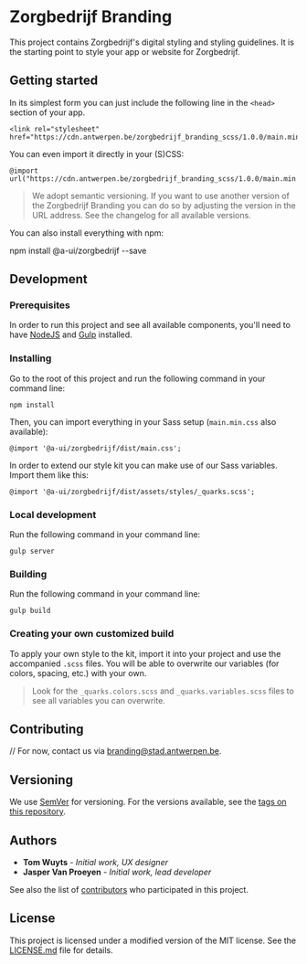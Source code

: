 # Zorgbedrijf Branding

This project contains Zorgbedrijf's digital styling and styling guidelines. It is the starting point to style your app or website for Zorgbedrijf.

## Getting started

In its simplest form you can just include the following line in the `<head>` section of your app.

```
<link rel="stylesheet" href="https://cdn.antwerpen.be/zorgbedrijf_branding_scss/1.0.0/main.min.css">
```

You can even import it directly in your (S)CSS:

```
@import url("https://cdn.antwerpen.be/zorgbedrijf_branding_scss/1.0.0/main.min.css");
```

> We adopt semantic versioning. If you want to use another version of the Zorgbedrijf Branding you can do so by adjusting the version in the URL address. See the changelog for all available versions.

You can also install everything with npm:

npm install @a-ui/zorgbedrijf --save

## Development

### Prerequisites

In order to run this project and see all available components, you'll need to have [NodeJS](https://nodejs.org) and [Gulp](http://gulpjs.com) installed.

### Installing

Go to the root of this project and run the following command in your command line:

```
npm install
```

Then, you can import everything in your Sass setup (`main.min.css` also available):

```
@import '@a-ui/zorgbedrijf/dist/main.css';
```

In order to extend our style kit you can make use of our Sass variables. Import them like this:

```
@import '@a-ui/zorgbedrijf/dist/assets/styles/_quarks.scss';
```

### Local development

Run the following command in your command line:

```
gulp server
```

### Building

Run the following command in your command line:

```
gulp build
```

### Creating your own customized build

To apply your own style to the kit, import it into your project and use the accompanied `.scss` files. You will be able to overwrite our variables (for colors, spacing, etc.) with your own.

> Look for the `_quarks.colors.scss` and `_quarks.variables.scss` files to see all variables you can overwrite.

## Contributing

// For now, contact us via [branding@stad.antwerpen.be](mailto:branding@stad.antwerpen.be).

## Versioning

We use [SemVer](http://semver.org/) for versioning. For the versions available, see the [tags on this repository](https://github.com/a-ui/zorgbedrijf_branding_scss/tags).

## Authors

* **Tom Wuyts** - *Initial work, UX designer*
* **Jasper Van Proeyen** - *Initial work, lead developer*

See also the list of [contributors](https://github.com/a-ui/zorgbedrijf_branding_scss/contributors) who participated in this project.

## License

This project is licensed under a modified version of the MIT license. See the [LICENSE.md](LICENSE.md) file for details.
